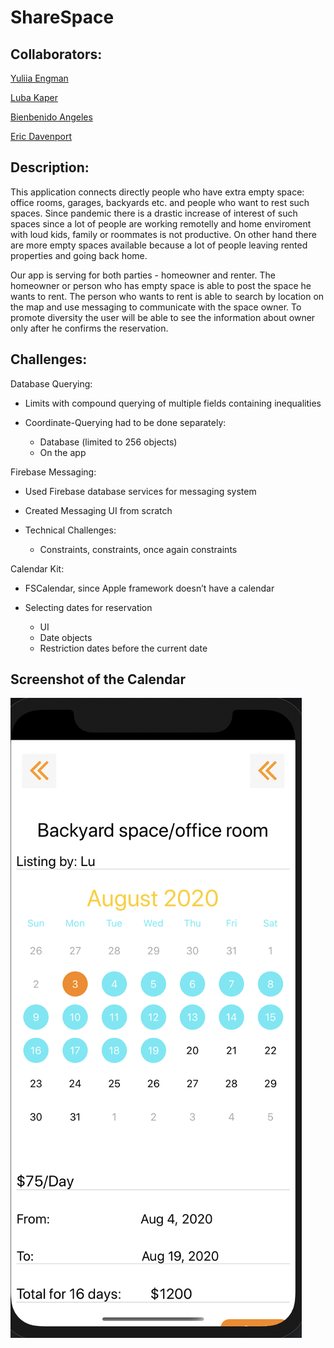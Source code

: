 # ShareSpace
## Collaborators:
[Yuliia Engman](https://github.com/YuliiaEngman)

[Luba Kaper](https://github.com/lubakaper)

[Bienbenido Angeles](https://github.com/bienbenidoangeles)

[Eric Davenport](https://github.com/EricDavenport)

## Description:
This application connects directly people who have extra empty space: office rooms, garages, backyards etc. and people who want to rest such spaces. Since pandemic there is a drastic increase of interest of such spaces since a lot of people are working remotelly and home enviroment with loud kids, family or roommates is not productive. On other hand there are more empty spaces available because a lot of people leaving rented properties and going back home.

Our app is serving for both parties - homeowner and renter. The homeowner or person who has empty space is able to post the space he wants to rent. The person who wants to rent is able to search by location on the map and use messaging to communicate with the space owner. To promote diversity the user will be able to see the information about owner only after he confirms the reservation. 

## Challenges:
Database Querying:
- Limits with compound querying of multiple fields containing inequalities

- Coordinate-Querying had to be done separately:
     * Database (limited to 256 objects)
     * On the app

Firebase Messaging:
- Used Firebase database services for messaging system

- Created Messaging UI from scratch

- Technical Challenges:
     * Constraints, constraints, once again constraints

Calendar Kit:
- FSCalendar, since Apple framework doesn’t have a calendar

- Selecting dates for reservation
     * UI 
     * Date objects
     * Restriction dates before the current date


## Screenshot of the Calendar

![Calendar](ShareSpace/Assets/ShareSpace-Calendar.png)

  
